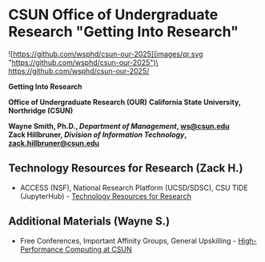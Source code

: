 # CSUN Office of Undergraduate Research "Getting Into Research"


![https://github.com/wsphd/csun-our-2025](images/qr.svg "https://github.com/wsphd/csun-our-2025")\
<https://github.com/wsphd/csun-our-2025/>

**Getting Into Research**

**Office of Undergraduate Research (OUR)**
**California State University, Northridge (CSUN)**

**Wayne Smith, Ph.D., _Department of Management_, <ws@csun.edu>**\
**Zack Hillbruner, _Division of Information Technology_, <zack.hillbruner@csun.edu>**


## Technology Resources for Research (Zack H.)

* ACCESS (NSF), National Research Platform (UCSD/SDSC), CSU TIDE (JupyterHub) - [Technology Resources for Research](https://www.csun.edu/it/academic-technology/faculty-technology-center-ftc/technology-resources-research)


## Additional Materials (Wayne S.)

* Free Conferences, Important Affinity Groups, General Upskilling - [High-Performance Computing at CSUN](https://github.com/wsphd/csun-hpc)

